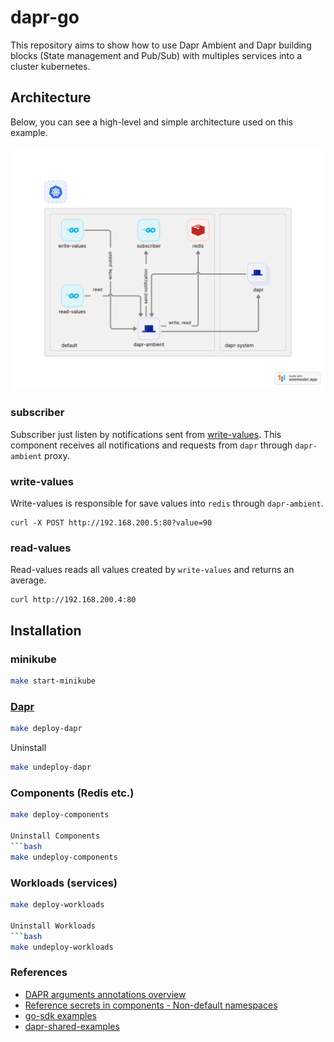 # dapr-go

This repository aims to show how to use Dapr Ambient and Dapr building blocks (State management and Pub/Sub) with multiples services into a cluster kubernetes.

## Architecture
Below, you can see a high-level and simple architecture used on this example.

![architecture](./docs/img/architecture.png)

### subscriber

Subscriber just listen by notifications sent from [write-values](#write-values). This component receives all notifications and requests from `dapr` through `dapr-ambient` proxy.

### write-values

Write-values is responsible for save values into `redis` through `dapr-ambient`.

```
curl -X POST http://192.168.200.5:80?value=90
```

### read-values

Read-values reads all values created by `write-values` and returns an average.

```
curl http://192.168.200.4:80
```

## Installation

### minikube

```bash
make start-minikube
```

### [Dapr](https://docs.dapr.io/operations/hosting/kubernetes/kubernetes-deploy/)

```bash
make deploy-dapr
```

Uninstall
```bash
make undeploy-dapr
```

### Components (Redis etc.)

```bash
make deploy-components

Uninstall Components
```bash
make undeploy-components
```

### Workloads (services)

```bash
make deploy-workloads

Uninstall Workloads
```bash
make undeploy-workloads
```

### References

* [DAPR arguments annotations overview](https://docs.dapr.io/reference/arguments-annotations-overview/)
* [Reference secrets in components - Non-default namespaces](https://docs.dapr.io/operations/components/component-secrets/#non-default-namespaces)
* [go-sdk examples](https://github.com/dapr/go-sdk/tree/main/examples/pubsub)
* [dapr-shared-examples](https://github.com/salaboy/dapr-shared-examples)
